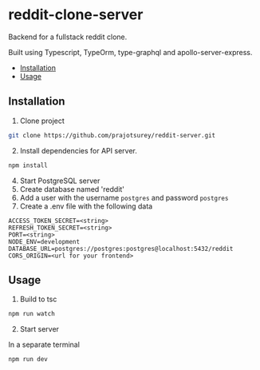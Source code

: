 # reddit-clone-server

Backend for a fullstack reddit clone.

Built using Typescript, TypeOrm, type-graphql and apollo-server-express. 
* [Installation](#user-content-installation)
* [Usage](#user-content-usage)

## Installation

1. Clone project

```bash
git clone https://github.com/prajotsurey/reddit-server.git
```

2. Install dependencies for API server.

```bash
npm install
```

4. Start PostgreSQL server
5. Create database named 'reddit'
6. Add a user with the username `postgres` and password `postgres`
7. Create a .env file with the following data
```
ACCESS_TOKEN_SECRET=<string>
REFRESH_TOKEN_SECRET=<string>
PORT=<string>
NODE_ENV=development
DATABASE_URL=postgres://postgres:postgres@localhost:5432/reddit
CORS_ORIGIN=<url for your frontend>
```
## Usage

1. Build to tsc

```bash
npm run watch
```

2. Start server

In a separate terminal
```bash
npm run dev
```
